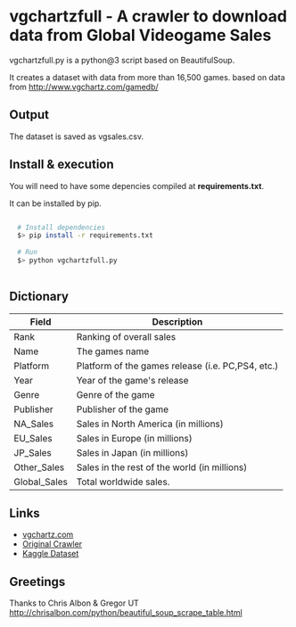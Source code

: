 # vgchartzfull - A crawler to download data from Global Videogame Sales

vgchartzfull.py is a python@3 script based on BeautifulSoup.

It creates a dataset with data from more than 16,500 games. based on data from  http://www.vgchartz.com/gamedb/ 

## Output

The dataset is saved as vgsales.csv.

## Install & execution

You will need to have some depencies compiled at **requirements.txt**.

It can be installed by pip.

```bash

  # Install dependencies
  $> pip install -r requirements.txt
  
  # Run
  $> python vgchartzfull.py
  

```

## Dictionary

| Field | Description              |
|-------|--------------------------|
| Rank  | Ranking of overall sales |
| Name | The games name |
| Platform | Platform of the games release (i.e. PC,PS4, etc.) |
| Year | Year of the game's release |
| Genre | Genre of the game |
| Publisher | Publisher of the game |
| NA_Sales | Sales in North America (in millions) |
| EU_Sales | Sales in Europe (in millions) |
| JP_Sales | Sales in Japan (in millions) |
| Other_Sales | Sales in the rest of the world (in millions) |
| Global_Sales | Total worldwide sales. |


## Links

* [vgchartz.com](https://www.vgchartz.com)
* [Original Crawler](https://github.com/GregorUT/vgchartzScrape)
* [Kaggle Dataset](https://www.kaggle.com/gregorut/videogamesales)

## Greetings

Thanks to Chris Albon & Gregor UT
http://chrisalbon.com/python/beautiful_soup_scrape_table.html
